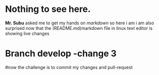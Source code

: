 # Nothing to see here.

**Mr. Subu** asked me to get my hands on *markdown* so here i am
i am also surprised now that the (README.md)markdown file in linux text editor is showing live changes
# Branch develop -change 3


#now the challenge is to commit my changes and pull-request

